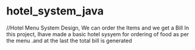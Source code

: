 # hotel_system_java
//Hotel Menu System Design, We can order the Items and we get a Bill
In this project, Ihave made a basic hotel sysyem for ordering of food as per the menu .and at the last the total bill is generated
